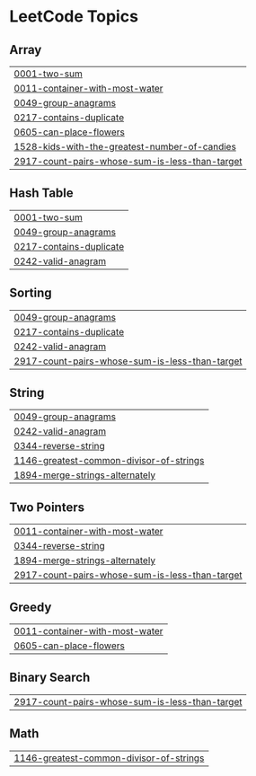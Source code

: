 <!---A collection of LeetCode questions to ace the coding interview! - Created using [LeetHub v2](https://github.com/arunbhardwaj/LeetHub-2.0)-->
<!---LeetCode Topics Start-->
# LeetCode Topics
## Array
|  |
| ------- |
| [0001-two-sum](https://github.com/SubashSK777/My_LeetCode/tree/master/0001-two-sum) |
| [0011-container-with-most-water](https://github.com/SubashSK777/My_LeetCode/tree/master/0011-container-with-most-water) |
| [0049-group-anagrams](https://github.com/SubashSK777/My_LeetCode/tree/master/0049-group-anagrams) |
| [0217-contains-duplicate](https://github.com/SubashSK777/My_LeetCode/tree/master/0217-contains-duplicate) |
| [0605-can-place-flowers](https://github.com/SubashSK777/My_LeetCode/tree/master/0605-can-place-flowers) |
| [1528-kids-with-the-greatest-number-of-candies](https://github.com/SubashSK777/My_LeetCode/tree/master/1528-kids-with-the-greatest-number-of-candies) |
| [2917-count-pairs-whose-sum-is-less-than-target](https://github.com/SubashSK777/My_LeetCode/tree/master/2917-count-pairs-whose-sum-is-less-than-target) |
## Hash Table
|  |
| ------- |
| [0001-two-sum](https://github.com/SubashSK777/My_LeetCode/tree/master/0001-two-sum) |
| [0049-group-anagrams](https://github.com/SubashSK777/My_LeetCode/tree/master/0049-group-anagrams) |
| [0217-contains-duplicate](https://github.com/SubashSK777/My_LeetCode/tree/master/0217-contains-duplicate) |
| [0242-valid-anagram](https://github.com/SubashSK777/My_LeetCode/tree/master/0242-valid-anagram) |
## Sorting
|  |
| ------- |
| [0049-group-anagrams](https://github.com/SubashSK777/My_LeetCode/tree/master/0049-group-anagrams) |
| [0217-contains-duplicate](https://github.com/SubashSK777/My_LeetCode/tree/master/0217-contains-duplicate) |
| [0242-valid-anagram](https://github.com/SubashSK777/My_LeetCode/tree/master/0242-valid-anagram) |
| [2917-count-pairs-whose-sum-is-less-than-target](https://github.com/SubashSK777/My_LeetCode/tree/master/2917-count-pairs-whose-sum-is-less-than-target) |
## String
|  |
| ------- |
| [0049-group-anagrams](https://github.com/SubashSK777/My_LeetCode/tree/master/0049-group-anagrams) |
| [0242-valid-anagram](https://github.com/SubashSK777/My_LeetCode/tree/master/0242-valid-anagram) |
| [0344-reverse-string](https://github.com/SubashSK777/My_LeetCode/tree/master/0344-reverse-string) |
| [1146-greatest-common-divisor-of-strings](https://github.com/SubashSK777/My_LeetCode/tree/master/1146-greatest-common-divisor-of-strings) |
| [1894-merge-strings-alternately](https://github.com/SubashSK777/My_LeetCode/tree/master/1894-merge-strings-alternately) |
## Two Pointers
|  |
| ------- |
| [0011-container-with-most-water](https://github.com/SubashSK777/My_LeetCode/tree/master/0011-container-with-most-water) |
| [0344-reverse-string](https://github.com/SubashSK777/My_LeetCode/tree/master/0344-reverse-string) |
| [1894-merge-strings-alternately](https://github.com/SubashSK777/My_LeetCode/tree/master/1894-merge-strings-alternately) |
| [2917-count-pairs-whose-sum-is-less-than-target](https://github.com/SubashSK777/My_LeetCode/tree/master/2917-count-pairs-whose-sum-is-less-than-target) |
## Greedy
|  |
| ------- |
| [0011-container-with-most-water](https://github.com/SubashSK777/My_LeetCode/tree/master/0011-container-with-most-water) |
| [0605-can-place-flowers](https://github.com/SubashSK777/My_LeetCode/tree/master/0605-can-place-flowers) |
## Binary Search
|  |
| ------- |
| [2917-count-pairs-whose-sum-is-less-than-target](https://github.com/SubashSK777/My_LeetCode/tree/master/2917-count-pairs-whose-sum-is-less-than-target) |
## Math
|  |
| ------- |
| [1146-greatest-common-divisor-of-strings](https://github.com/SubashSK777/My_LeetCode/tree/master/1146-greatest-common-divisor-of-strings) |
<!---LeetCode Topics End-->
